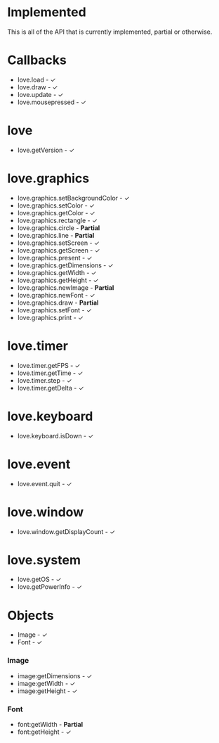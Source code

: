 # Implemented
This is all of the API that is currently implemented, partial or otherwise.

# Callbacks

* love.load - ✓
* love.draw - ✓
* love.update - ✓
* love.mousepressed - ✓

# love

* love.getVersion - ✓

# love.graphics

* love.graphics.setBackgroundColor - ✓
* love.graphics.setColor - ✓
* love.graphics.getColor - ✓
* love.graphics.rectangle - ✓
* love.graphics.circle - **Partial**
* love.graphics.line - **Partial**
* love.graphics.setScreen - ✓
* love.graphics.getScreen - ✓
* love.graphics.present - ✓
* love.graphics.getDimensions - ✓
* love.graphics.getWidth - ✓
* love.graphics.getHeight - ✓
* love.graphics.newImage - **Partial**
* love.graphics.newFont - ✓
* love.graphics.draw - **Partial**
* love.graphics.setFont - ✓
* love.graphics.print - ✓

# love.timer

* love.timer.getFPS - ✓
* love.timer.getTime - ✓
* love.timer.step - ✓
* love.timer.getDelta - ✓

# love.keyboard

* love.keyboard.isDown - ✓

# love.event

* love.event.quit - ✓

# love.window

* love.window.getDisplayCount - ✓

# love.system

* love.getOS - ✓
* love.getPowerInfo - ✓

# Objects

* Image - ✓
* Font - ✓

### Image

* image:getDimensions - ✓
* image:getWidth - ✓
* image:getHeight - ✓

### Font

* font:getWidth - **Partial**
* font:getHeight - ✓
